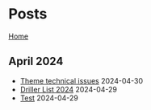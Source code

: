 # Posts

[Home](/)

## April 2024

- [Theme technical issues](/_posts/2024-04-30-theme-technical-issues.md) 2024-04-30
- [Driller List 2024](/_posts/2024-04-29-Driller-List-2024.md) 2024-04-29
- [Test](/_posts/2024-04-29-Test.md) 2024-04-29
